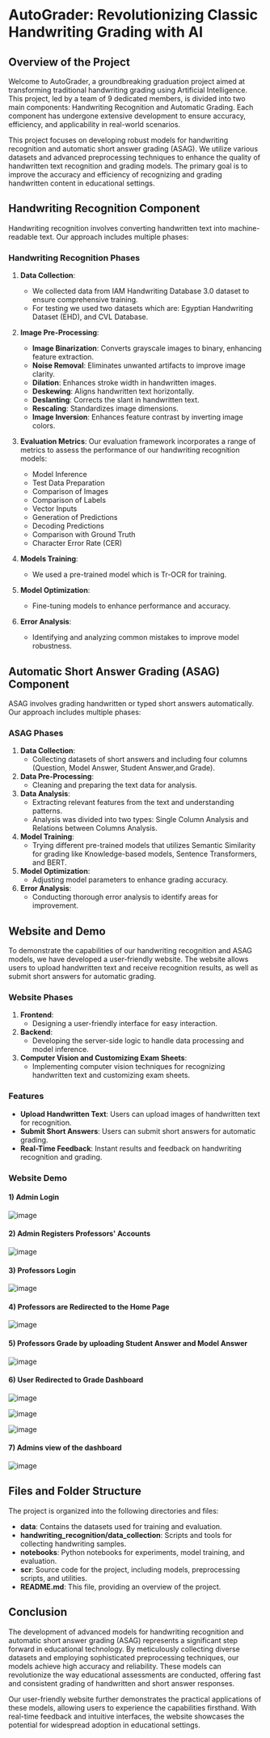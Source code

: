 # AutoGrader: Revolutionizing Classic Handwriting Grading with AI

## Overview of the Project

Welcome to AutoGrader, a groundbreaking graduation project aimed at transforming traditional handwriting grading using Artificial Intelligence. This project, led by a team of 9 dedicated members, is divided into two main components: Handwriting Recognition and Automatic Grading. Each component has undergone extensive development to ensure accuracy, efficiency, and applicability in real-world scenarios.

This project focuses on developing robust models for handwriting recognition and automatic short answer grading (ASAG). We utilize various datasets and advanced preprocessing techniques to enhance the quality of handwritten text recognition and grading models. The primary goal is to improve the accuracy and efficiency of recognizing and grading handwritten content in educational settings.

## Handwriting Recognition Component
Handwriting recognition involves converting handwritten text into machine-readable text. Our approach includes multiple phases:

### Handwriting Recognition Phases
1. **Data Collection**: 
   - We collected data from IAM Handwriting Database 3.0 dataset to ensure comprehensive training.
   - For testing we used two datasets which are: Egyptian Handwriting Dataset (EHD), and CVL Database.
2. **Image Pre-Processing**: 
   - **Image Binarization**: Converts grayscale images to binary, enhancing feature extraction.
   - **Noise Removal**: Eliminates unwanted artifacts to improve image clarity.
   - **Dilation**: Enhances stroke width in handwritten images.
   - **Deskewing**: Aligns handwritten text horizontally.
   - **Deslanting**: Corrects the slant in handwritten text.
   - **Rescaling**: Standardizes image dimensions.
   - **Image Inversion**: Enhances feature contrast by inverting image colors.
3. **Evaluation Metrics**: 
  Our evaluation framework incorporates a range of metrics to assess the performance of our handwriting recognition models:
   - Model Inference
   - Test Data Preparation
   - Comparison of Images
   - Comparison of Labels
   - Vector Inputs
   - Generation of Predictions
   - Decoding Predictions
   - Comparison with Ground Truth
   - Character Error Rate (CER)
  
4. **Models Training**: 
   - We used a pre-trained model which is Tr-OCR for training.
5. **Model Optimization**: 
   - Fine-tuning models to enhance performance and accuracy.
6. **Error Analysis**: 
   - Identifying and analyzing common mistakes to improve model robustness.

## Automatic Short Answer Grading (ASAG) Component
ASAG involves grading handwritten or typed short answers automatically. Our approach includes multiple phases:

### ASAG Phases
1. **Data Collection**: 
   - Collecting datasets of short answers and including four columns (Question, Model Answer, Student Answer,and Grade).
2. **Data Pre-Processing**: 
   - Cleaning and preparing the text data for analysis.
3. **Data Analysis**: 
   - Extracting relevant features from the text and understanding patterns.
   - Analysis was divided into two types: Single Column Analysis and Relations between Columns Analysis.
4. **Model Training**: 
   - Trying different pre-trained models that utilizes Semantic Similarity for grading like Knowledge-based models, Sentence Transformers, and BERT.
5. **Model Optimization**: 
   - Adjusting model parameters to enhance grading accuracy.
6. **Error Analysis**: 
   - Conducting thorough error analysis to identify areas for improvement.

## Website and Demo
To demonstrate the capabilities of our handwriting recognition and ASAG models, we have developed a user-friendly website. The website allows users to upload handwritten text and receive recognition results, as well as submit short answers for automatic grading. 

### Website Phases
1. **Frontend**: 
   - Designing a user-friendly interface for easy interaction.
2. **Backend**: 
   - Developing the server-side logic to handle data processing and model inference.
3. **Computer Vision and Customizing Exam Sheets**: 
   - Implementing computer vision techniques for recognizing handwritten text and customizing exam sheets.

### Features
- **Upload Handwritten Text**: Users can upload images of handwritten text for recognition.
- **Submit Short Answers**: Users can submit short answers for automatic grading.
- **Real-Time Feedback**: Instant results and feedback on handwriting recognition and grading.
  

### Website Demo
#### 1) Admin Login
![image](https://github.com/AmrSheta22/AutoGrader/assets/78879424/9d284032-c13f-464f-9e37-4680f1ef8b3c)

#### 2) Admin Registers Professors' Accounts
![image](https://github.com/AmrSheta22/AutoGrader/assets/78879424/249a7a93-6227-4cf2-9d0d-103e8e449a59)

#### 3) Professors Login
![image](https://github.com/AmrSheta22/AutoGrader/assets/78879424/7f97dc01-7b0a-4e07-bba8-1d0d599ded6d)

#### 4) Professors are Redirected to the Home Page
![image](https://github.com/AmrSheta22/AutoGrader/assets/78879424/5f0582d0-0ead-445c-8c7e-476069734d70)

#### 5) Professors Grade by uploading Student Answer and Model Answer
![image](https://github.com/AmrSheta22/AutoGrader/assets/78879424/d30c8341-1be0-4f69-9262-c4714d2eadd9)

#### 6) User Redirected to Grade Dashboard
![image](https://github.com/AmrSheta22/AutoGrader/assets/78879424/eb770b9f-28bb-4b70-bf63-2a642246aaf1)

![image](https://github.com/AmrSheta22/AutoGrader/assets/78879424/58a7adcf-dd84-40fb-8778-c072c803ef63)

![image](https://github.com/AmrSheta22/AutoGrader/assets/78879424/5c4f8dc9-badc-4708-82ce-9e34f56d2a37)

#### 7) Admins view of the dashboard
![image](https://github.com/AmrSheta22/AutoGrader/assets/78879424/c439df1d-5d60-41ac-b399-f038ab27c134)

## Files and Folder Structure
The project is organized into the following directories and files:

- **data**: Contains the datasets used for training and evaluation.
- **handwriting_recognition/data_collection**: Scripts and tools for collecting handwriting samples.
- **notebooks**: Python notebooks for experiments, model training, and evaluation.
- **scr**: Source code for the project, including models, preprocessing scripts, and utilities.
- **README.md**: This file, providing an overview of the project.

## Conclusion
The development of advanced models for handwriting recognition and automatic short answer grading (ASAG) represents a significant step forward in educational technology. By meticulously collecting diverse datasets and employing sophisticated preprocessing techniques, our models achieve high accuracy and reliability. These models can revolutionize the way educational assessments are conducted, offering fast and consistent grading of handwritten and short answer responses.

Our user-friendly website further demonstrates the practical applications of these models, allowing users to experience the capabilities firsthand. With real-time feedback and intuitive interfaces, the website showcases the potential for widespread adoption in educational settings.
